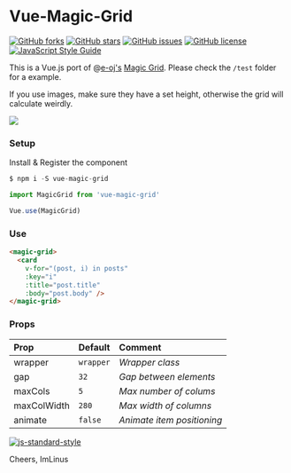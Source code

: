 # Vue-Magic-Grid

[![GitHub forks](https://img.shields.io/github/forks/imlinus/Vue-Magic-Grid.svg)](https://github.com/imlinus/Vue-Magic-Grid/network)
[![GitHub stars](https://img.shields.io/github/stars/imlinus/Vue-Magic-Grid.svg)](https://github.com/imlinus/Vue-Magic-Grid/stargazers)
[![GitHub issues](https://img.shields.io/github/issues/imlinus/Vue-Magic-Grid.svg)](https://github.com/imlinus/Vue-Magic-Grid/issues)
[![GitHub license](https://img.shields.io/github/license/imlinus/Vue-Magic-Grid.svg)](https://github.com/imlinus/Vue-Magic-Grid/blob/master/LICENSE)
[![JavaScript Style Guide](https://img.shields.io/badge/code_style-standard-brightgreen.svg)](https://standardjs.com)

This is a Vue.js port of @[e-oj's](https://github.com/e-oj) [Magic Grid](https://github.com/e-oj/Magic-Grid).
Please check the `/test` folder for a example.

If you use images, make sure they have a set height, otherwise the grid will calculate weirdly.

<img src="https://i.imgur.com/Wzw0Yl9.png">

### Setup
Install & Register the component
```js
$ npm i -S vue-magic-grid
```

```js
import MagicGrid from 'vue-magic-grid'

Vue.use(MagicGrid)
```

### Use
```html
<magic-grid>
  <card
    v-for="(post, i) in posts"
    :key="i"
    :title="post.title"
    :body="post.body" />
</magic-grid>
```

### Props
| Prop        | Default   | Comment                    |
|:------------|:----------|:---------------------------|
| wrapper     | `wrapper` | _Wrapper class_            |
| gap         | `32`      | _Gap between elements_     |
| maxCols     | `5`       | _Max number of colums_     |
| maxColWidth | `280`     | _Max width of columns_     |
| animate     | `false`   | _Animate item positioning_ |

[![js-standard-style](https://cdn.rawgit.com/standard/standard/master/badge.svg)](http://standardjs.com)

Cheers,
ImLinus
